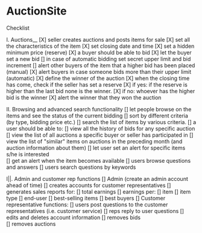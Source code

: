 # AuctionSite

Checklist

I. Auctions__ 
 [X] seller creates auctions and posts items for sale 
    [X] set all the characteristics of the item 
    [X] set closing date and time 
    [X] set a hidden minimum price (reserve) 
 [X] a buyer should be able to bid 
     [X] let the buyer set a new bid 
     [] in case of automatic bidding set secret upper limit and bid increment 
     [] alert other buyers of the item that a higher bid has been placed (manual) 
     [X] alert buyers in case someone bids more than their upper limit (automatic) 
 [X] define the winner of the auction 
     [X] when the closing time has come, check if the seller has set a reserve 
      [X] if yes: if the reserve is higher than the last bid none is the winner. 
      [X] if no: whoever has the higher bid is the winner 
        [X] alert the winner that they won the auction 
 
II. Browsing and advanced search functionality 
    [] let people browse on the items and see the status of the current bidding 
    [] sort by different criteria (by type, bidding price etc.) 
    [] search the list of items by various criteria. 
    [] a user should be able to: 
        [] view all the history of bids for any specific auction 
        [] view the list of all auctions a specific buyer or seller has participated in 
        [] view the list of "similar" items on auctions in the preceding month (and auction information about them) 
    [] let user set an alert for specific items s/he is interested  
        [] get an alert when the item becomes available 
    [] users browse questions and answers 
    [] users search questions by keywords 
 
I||. Admin and customer rep functions 
    [] Admin (create an admin account ahead of time) 
      [] creates accounts for customer representatives 
      [] generates sales reports for: 
        [] total earnings 
        [] earnings per: 
        [] item 
        [] item type 
        [] end-user 
        [] best-selling items 
      [] best buyers 
    [] Customer representative functions: 
      [] users post questions to the customer representatives (i.e. customer service) 
      [] reps reply to user questions 
      [] edits and deletes account information 
      [] removes bids  
      [] removes auctions
